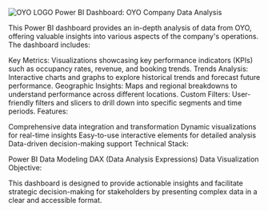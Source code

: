 ![OYO LOGO](https://upload.wikimedia.org/wikipedia/commons/5/56/OYO_Rooms_Logo.jpg)
Power BI Dashboard: OYO Company Data Analysis

This Power BI dashboard provides an in-depth analysis of data from OYO, offering valuable insights into various aspects of the company's operations. The dashboard includes:

Key Metrics: Visualizations showcasing key performance indicators (KPIs) such as occupancy rates, revenue, and booking trends.
Trends Analysis: Interactive charts and graphs to explore historical trends and forecast future performance.
Geographic Insights: Maps and regional breakdowns to understand performance across different locations.
Custom Filters: User-friendly filters and slicers to drill down into specific segments and time periods.
Features:

Comprehensive data integration and transformation
Dynamic visualizations for real-time insights
Easy-to-use interactive elements for detailed analysis
Data-driven decision-making support
Technical Stack:

Power BI
Data Modeling
DAX (Data Analysis Expressions)
Data Visualization
Objective:

This dashboard is designed to provide actionable insights and facilitate strategic decision-making for stakeholders by presenting complex data in a clear and accessible format.

